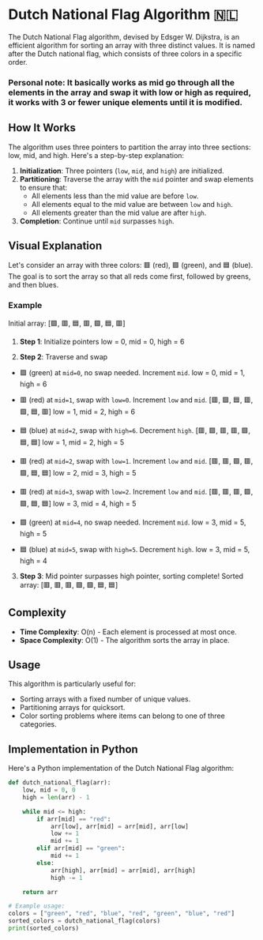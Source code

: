 # Dutch National Flag Algorithm 🇳🇱

The Dutch National Flag algorithm, devised by Edsger W. Dijkstra, is an efficient algorithm for sorting an array with three distinct values. It is named after the Dutch national flag, which consists of three colors in a specific order.
### Personal note: It basically works as mid go through all the elements in the array and swap it with low or high as required, it works with 3 or fewer unique elements until it is modified.
## How It Works

The algorithm uses three pointers to partition the array into three sections: low, mid, and high. Here's a step-by-step explanation:

1. **Initialization**: Three pointers (`low`, `mid`, and `high`) are initialized.
2. **Partitioning**: Traverse the array with the `mid` pointer and swap elements to ensure that:
   - All elements less than the mid value are before `low`.
   - All elements equal to the mid value are between `low` and `high`.
   - All elements greater than the mid value are after `high`.
3. **Completion**: Continue until `mid` surpasses `high`.

## Visual Explanation

Let's consider an array with three colors: 🟥 (red), 🟩 (green), and 🟦 (blue). The goal is to sort the array so that all reds come first, followed by greens, and then blues.

### Example

Initial array:
[🟩, 🟥, 🟦, 🟥, 🟩, 🟦, 🟥]


1. **Step 1**: Initialize pointers
low = 0, mid = 0, high = 6


2. **Step 2**: Traverse and swap
- 🟩 (green) at `mid=0`, no swap needed. Increment `mid`.
low = 0, mid = 1, high = 6

- 🟥 (red) at `mid=1`, swap with `low=0`. Increment `low` and `mid`.
[🟥, 🟩, 🟦, 🟥, 🟩, 🟦, 🟥]
low = 1, mid = 2, high = 6

- 🟦 (blue) at `mid=2`, swap with `high=6`. Decrement `high`.
[🟥, 🟩, 🟥, 🟥, 🟩, 🟦, 🟦]
low = 1, mid = 2, high = 5

- 🟥 (red) at `mid=2`, swap with `low=1`. Increment `low` and `mid`.
[🟥, 🟥, 🟩, 🟥, 🟩, 🟦, 🟦]
low = 2, mid = 3, high = 5

- 🟥 (red) at `mid=3`, swap with `low=2`. Increment `low` and `mid`.
[🟥, 🟥, 🟥, 🟩, 🟩, 🟦, 🟦]
low = 3, mid = 4, high = 5

- 🟩 (green) at `mid=4`, no swap needed. Increment `mid`.
low = 3, mid = 5, high = 5

- 🟦 (blue) at `mid=5`, swap with `high=5`. Decrement `high`.
low = 3, mid = 5, high = 4


3. **Step 3**: Mid pointer surpasses high pointer, sorting complete!
Sorted array: [🟥, 🟥, 🟥, 🟩, 🟩, 🟦, 🟦]


## Complexity

- **Time Complexity**: O(n) - Each element is processed at most once.
- **Space Complexity**: O(1) - The algorithm sorts the array in place.

## Usage

This algorithm is particularly useful for:
- Sorting arrays with a fixed number of unique values.
- Partitioning arrays for quicksort.
- Color sorting problems where items can belong to one of three categories.

## Implementation in Python

Here's a Python implementation of the Dutch National Flag algorithm:

```python
def dutch_national_flag(arr):
    low, mid = 0, 0
    high = len(arr) - 1

    while mid <= high:
        if arr[mid] == "red":
            arr[low], arr[mid] = arr[mid], arr[low]
            low += 1
            mid += 1
        elif arr[mid] == "green":
            mid += 1
        else:
            arr[high], arr[mid] = arr[mid], arr[high]
            high -= 1

    return arr

# Example usage:
colors = ["green", "red", "blue", "red", "green", "blue", "red"]
sorted_colors = dutch_national_flag(colors)
print(sorted_colors)
